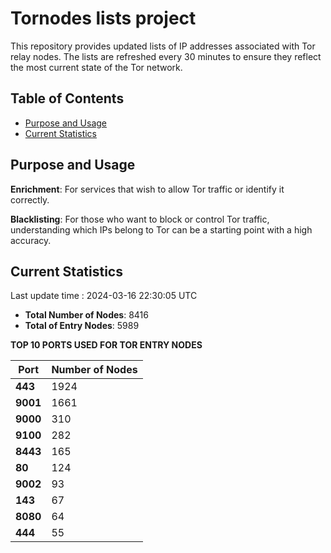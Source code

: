 # Tornodes lists project

This repository provides updated lists of IP addresses associated with Tor relay nodes. The lists are refreshed every 30 minutes to ensure they reflect the most current state of the Tor network.

## Table of Contents

- [Purpose and Usage](#purpose-and-usage)
- [Current Statistics](#current-statistics)


## Purpose and Usage

**Enrichment**: For services that wish to allow Tor traffic or identify it correctly.

**Blacklisting**: For those who want to block or control Tor traffic, understanding which IPs belong to Tor can be a starting point with a high accuracy.

## Current Statistics

Last update time : 2024-03-16 22:30:05 UTC

- **Total Number of Nodes**: 8416
- **Total of Entry Nodes**: 5989

**TOP 10 PORTS USED FOR TOR ENTRY NODES**

| **Port** | **Number of Nodes** |
|------|-----------------|
| **443**   | 1924  |
| **9001**   | 1661  |
| **9000**   | 310  |
| **9100**   | 282  |
| **8443**   | 165  |
| **80**   | 124  |
| **9002**   | 93  |
| **143**   | 67  |
| **8080**   | 64  |
| **444**   | 55  |


